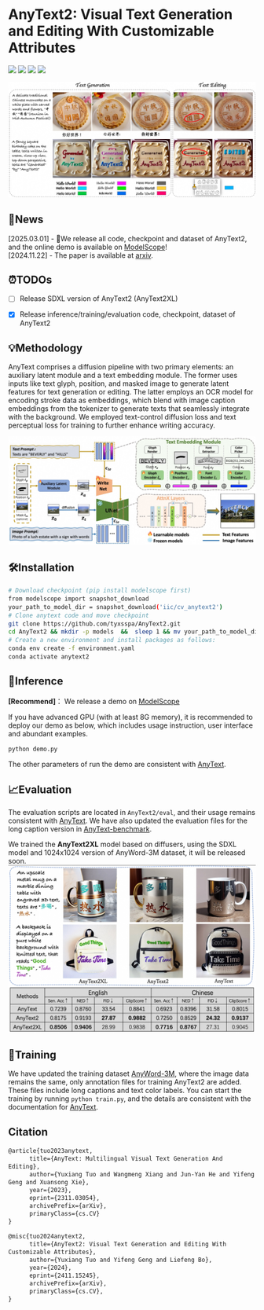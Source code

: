 # AnyText2: Visual Text Generation and Editing With Customizable Attributes

<a href='https://arxiv.org/abs/2411.15245'><img src='https://img.shields.io/badge/Paper-Arxiv-red'></a> <a href='https://github.com/tyxsspa/AnyText2'><img src='https://img.shields.io/badge/Code-Github-green'></a> <a href='https://modelscope.cn/studios/iic/studio_anytext2'><img src='https://img.shields.io/badge/Demo-ModelScope-lightblue'></a> <a href='https://huggingface.co/spaces/modelscope/AnyText2'><img src='https://img.shields.io/badge/Demo-HuggingFace(TODO)-yellow'></a>

![sample](docs/sample.jpg "sample")

## 📌News
[2025.03.01] - 🧨We release all code, checkpoint and dataset of AnyText2, and the online demo is available on [ModelScope](https://modelscope.cn/studios/iic/studio_anytext2)!  
[2024.11.22] - The paper is available at [arxiv](https://arxiv.org/abs/2411.15245).  


## ⏰TODOs

- [ ] Release SDXL version of AnyText2 (AnyText2XL)
- [x] Release inference/training/evaluation code, checkpoint, dataset of AnyText2
 

## 💡Methodology
AnyText comprises a diffusion pipeline with two primary elements: an auxiliary latent module and a text embedding module. The former uses inputs like text glyph, position, and masked image to generate latent features for text generation or editing. The latter employs an OCR model for encoding stroke data as embeddings, which blend with image caption embeddings from the tokenizer to generate texts that seamlessly integrate with the background. We employed text-control diffusion loss and text perceptual loss for training to further enhance writing accuracy.

![framework](docs/framework.jpg "framework")

## 🛠Installation
```bash
# Download checkpoint (pip install modelscope first)
from modelscope import snapshot_download
your_path_to_model_dir = snapshot_download('iic/cv_anytext2')
# Clone anytext code and move checkpoint
git clone https://github.com/tyxsspa/AnyText2.git
cd AnyText2 && mkdir -p models  &&  sleep 1 && mv your_path_to_model_dir/* models
# Create a new environment and install packages as follows:
conda env create -f environment.yaml
conda activate anytext2
```

## 🔮Inference

**[Recommend]**： We release a demo on [ModelScope](https://modelscope.cn/studios/damo/studio_anytext/summary)

If you have advanced GPU (with at least 8G memory), it is recommended to deploy our demo as below, which includes usage instruction, user interface and abundant examples.
```bash
python demo.py
```
The other parameters of run the demo are consistent with [AnyText](https://github.com/tyxsspa/AnyText?tab=readme-ov-file#inference).

## 📈Evaluation

The evaluation scripts are located in `AnyText2/eval`, and their usage remains consistent with [AnyText](https://github.com/tyxsspa/AnyText?tab=readme-ov-file#evaluation). We have also updated the evaluation files for the long caption version in [AnyText-benchmark](https://modelscope.cn/datasets/iic/AnyText-benchmark/summary).

We trained the **AnyText2XL** model based on diffusers, using the SDXL model and 1024x1024 version of AnyWord-3M dataset, it will be released soon.
![eval](docs/eval.jpg "eval")


## 🚂Training

We have updated the training dataset [AnyWord-3M](https://modelscope.cn/datasets/iic/AnyWord-3M), where the image data remains the same, only annotation files for training AnyText2 are added. These files include long captions and text color labels. You can start the training by running `python train.py`, and the details are consistent with the documentation for [AnyText](https://github.com/tyxsspa/AnyText?tab=readme-ov-file#training).


## Citation
```
@article{tuo2023anytext,
      title={AnyText: Multilingual Visual Text Generation And Editing}, 
      author={Yuxiang Tuo and Wangmeng Xiang and Jun-Yan He and Yifeng Geng and Xuansong Xie},
      year={2023},
      eprint={2311.03054},
      archivePrefix={arXiv},
      primaryClass={cs.CV}
}
```

```
@misc{tuo2024anytext2,
      title={AnyText2: Visual Text Generation and Editing With Customizable Attributes}, 
      author={Yuxiang Tuo and Yifeng Geng and Liefeng Bo},
      year={2024},
      eprint={2411.15245},
      archivePrefix={arXiv},
      primaryClass={cs.CV},
}
```